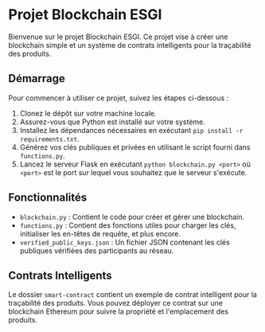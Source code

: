 # Projet Blockchain ESGI

Bienvenue sur le projet Blockchain ESGI. Ce projet vise à créer une blockchain simple et un système de contrats intelligents pour la traçabilité des produits.

## Démarrage

Pour commencer à utiliser ce projet, suivez les étapes ci-dessous :

1. Clonez le dépôt sur votre machine locale.
2. Assurez-vous que Python est installé sur votre système.
3. Installez les dépendances nécessaires en exécutant `pip install -r requirements.txt`.
4. Générez vos clés publiques et privées en utilisant le script fourni dans `functions.py`.
5. Lancez le serveur Flask en exécutant `python blockchain.py <port>` où `<port>` est le port sur lequel vous souhaitez que le serveur s'exécute.

## Fonctionnalités

- `blockchain.py` : Contient le code pour créer et gérer une blockchain.
- `functions.py` : Contient des fonctions utiles pour charger les clés, initialiser les en-têtes de requête, et plus encore.
- `verified_public_keys.json` : Un fichier JSON contenant les clés publiques vérifiées des participants au réseau.

## Contrats Intelligents

Le dossier `smart-contract` contient un exemple de contrat intelligent pour la traçabilité des produits. Vous pouvez déployer ce contrat sur une blockchain Ethereum pour suivre la propriété et l'emplacement des produits.

##


